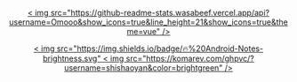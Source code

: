 <p align="center">
  <a href=" ">
    < img src="https://github-readme-stats.wasabeef.vercel.app/api?username=Omooo&show_icons=true&line_height=21&show_icons=true&theme=vue" />
  </a >
</p >

<p align="center">
  <a href="https://github.com/">
    < img src="https://img.shields.io/badge/🔥%20Android-Notes-brightness.svg"
  </a >  
  <a href="https://github.com/shishaoyan">
    < img src="https://komarev.com/ghpvc/?username=shishaoyan&color=brightgreen" />
  </a >  
</p >

